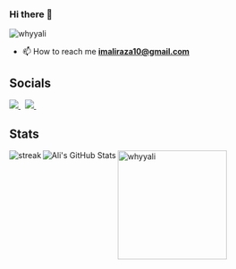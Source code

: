 ### Hi there 👋

<p align="left"> <img src="https://komarev.com/ghpvc/?username=whyyali&label=Profile%20views&color=e4740c&style=flat" alt="whyyali" /> </p>

- 📫 How to reach me **imaliraza10@gmail.com**

## Socials
[![](https://api.iconify.design/fa-brands:linkedin.svg?height=30&color=%23313131) ](https://www.linkedin.com/in/imaliraza10/)&nbsp;&nbsp;[![](https://api.iconify.design/fa-brands:github.svg?height=30&color=%23313131) ](https://github.com/whyyali)&nbsp;&nbsp;

## Stats
<a href="https://github.com/whyyali">
  <img align="left" alt="streak" src="http://github-readme-streak-stats.herokuapp.com?user=whyyali&theme=dark" />
</a>

<img align="center" height="195em" src="https://github-readme-stats.vercel.app/api/top-langs/?username=whyyali&layout=compact&theme=dark" alt=whyyali />

<a href="https://github.com/whyyali">
  <img align="left" src="https://github-readme-stats.vercel.app/api?username=whyyali&show_icons=true&line_height=27&count_private=true&title_color=e4740c&text_color=c9cacc&icon_color=e4740c&bg_color=1d1f21" alt="Ali's GitHub Stats" /></a>
